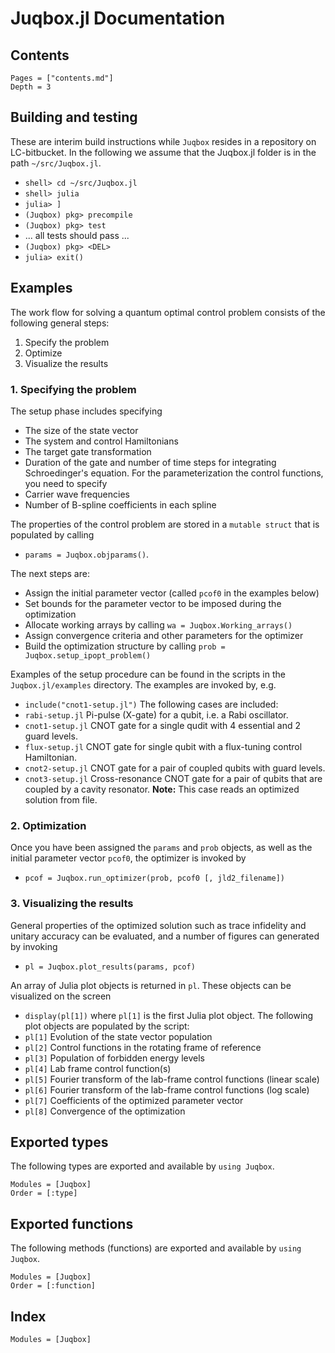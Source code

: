 # Juqbox.jl Documentation

## Contents
```@contents
Pages = ["contents.md"]
Depth = 3
```
## Building and testing
These are interim build instructions while `Juqbox` resides in a repository on LC-bitbucket.
In the following we assume that the Juqbox.jl folder is in the path `~/src/Juqbox.jl`.
- `shell> cd ~/src/Juqbox.jl`
- `shell> julia`
- `julia> ]`
- `(Juqbox) pkg> precompile`
- `(Juqbox) pkg> test`
- ... all tests should pass ...
- `(Juqbox) pkg> <DEL>`
- `julia> exit()`

## Examples

The work flow for solving a quantum optimal control problem consists of the following general steps:
1. Specify the problem
2. Optimize
3. Visualize the results


### 1. Specifying the problem
The setup phase includes specifying
- The size of the state vector
- The system and control Hamiltonians
- The target gate transformation
- Duration of the gate and number of time steps for integrating Schroedinger's equation.
For the parameterization the control functions, you need to specify
- Carrier wave frequencies
- Number of B-spline coefficients in each spline

The properties of the control problem are stored in a `mutable struct` that is populated by calling
- `params = Juqbox.objparams()`.

The next steps are:
- Assign the initial parameter vector (called `pcof0` in the examples below)
- Set bounds for the parameter vector to be imposed during the optimization
- Allocate working arrays by calling `wa = Juqbox.Working_arrays()`
- Assign convergence criteria and other parameters for the optimizer
- Build the optimization structure by calling `prob = Juqbox.setup_ipopt_problem()`

Examples of the setup procedure can be found in the scripts in the `Juqbox.jl/examples` directory.
The examples are invoked by, e.g.
- `include("cnot1-setup.jl")`
The following cases are included:
- `rabi-setup.jl` Pi-pulse (X-gate) for a qubit, i.e. a Rabi oscillator.
- `cnot1-setup.jl` CNOT gate for a single qudit with 4 essential and 2 guard levels. 
- `flux-setup.jl` CNOT gate for single qubit with a flux-tuning control Hamiltonian.
- `cnot2-setup.jl` CNOT gate for a pair of coupled qubits with guard levels.
- `cnot3-setup.jl` Cross-resonance CNOT gate for a pair of qubits that are coupled by a cavity resonator.
**Note:** This case reads an optimized solution from file.

### 2. Optimization
Once you have been assigned the `params` and `prob` objects, as well as the initial parameter vector 
`pcof0`, the optimizer is invoked by
- `pcof = Juqbox.run_optimizer(prob, pcof0 [, jld2_filename])`

### 3. Visualizing the results
General properties of the optimized solution such as trace infidelity and unitary accuracy can be evaluated, 
and a number of figures can generated by invoking
- `pl = Juqbox.plot_results(params, pcof)`

An array of Julia plot objects is returned in `pl`. These objects can be visualized on the screen
- `display(pl[1])`
where `pl[1]` is the first Julia plot object. The following plot objects are populated by the script: 
- `pl[1]` Evolution of the state vector population
- `pl[2]` Control functions in the rotating frame of reference
- `pl[3]` Population of forbidden energy levels
- `pl[4]` Lab frame control function(s)
- `pl[5]` Fourier transform of the lab-frame control functions (linear scale)
- `pl[6]` Fourier transform of the lab-frame control functions (log scale)
- `pl[7]` Coefficients of the optimized parameter vector
- `pl[8]` Convergence of the optimization


## Exported types

The following types are exported and available by `using Juqbox`.
```@autodocs
Modules = [Juqbox]
Order = [:type]
```

## Exported functions

The following methods (functions) are exported and available by `using Juqbox`.
```@autodocs
Modules = [Juqbox]
Order = [:function]
```

## Index
```@index
Modules = [Juqbox]
```



